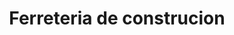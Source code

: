 ---
title: "Ferreteria de construcion"
url: /el-bosque/ferreteria-de-construcion/
shop: Baumarkt
---